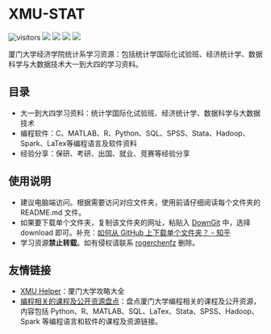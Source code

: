 # XMU-STAT

![visitors](https://visitor-badge.glitch.me/badge?page_id=rogerchenfz/XMU-STAT)
[![](https://img.shields.io/github/watchers/rogerchenfz/XMU-STAT.svg?style=flat)](https://github.com/rogerchenfz/XMU-STAT/watchers)
[![](https://img.shields.io/github/stars/rogerchenfz/XMU-STAT.svg?style=flat)](https://github.com/rogerchenfz/XMU-STAT/stargazers)
[![](https://img.shields.io/github/forks/rogerchenfz/XMU-STAT.svg?style=flat)](https://github.com/rogerchenfz/XMU-STAT/network/members)
![](https://img.shields.io/github/repo-size/rogerchenfz/XMU-STAT.svg?style=flat)

厦门大学经济学院统计系学习资源：包括统计学国际化试验班、经济统计学、数据科学与大数据技术大一到大四的学习资料。

## 目录

- 大一到大四学习资料：统计学国际化试验班、经济统计学、数据科学与大数据技术
- 编程软件：C、MATLAB、R、Python、SQL、SPSS、Stata、Hadoop、Spark、LaTex等编程语言及软件资料
- 经验分享：保研、考研、出国、就业、竞赛等经验分享

## 使用说明
- 建议电脑端访问。根据需要访问对应文件夹，使用前请仔细阅读每个文件夹的 README.md 文件。
- 如果要下载单个文件夹，复制该文件夹的网址，粘贴入 [DownGit](https://minhaskamal.github.io/DownGit/#/home) 中，选择 download 即可。补充：[如何从 GitHub 上下载单个文件夹？ - 知乎](https://www.zhihu.com/question/25369412)
- 学习资源**禁止转载**。如有侵权请联系 [rogerchenfz](https://github.com/rogerchenfz/) 删除。

## 友情链接
- [XMU Helper](https://github.com/rogerchenfz/XMU-Helper)：厦门大学攻略大全
- [编程相关的课程及公开资源盘点](https://zhuanlan.zhihu.com/p/296928345)：盘点厦门大学编程相关的课程及公开资源，内容包括 Python、R、MATLAB、SQL、LaTex、Stata、SPSS、Hadoop、Spark 等编程语言和软件的课程及资源链接。
